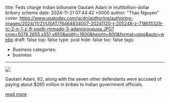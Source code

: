 title: Feds charge Indian billionaire Gautam Adani in multibillion-dollar bribery scheme
date: 2024-11-21 07:44:42 +0000
author: "Thao Nguyen"
cover: https://www.usatoday.com/gcdn/authoring/authoring-images/2024/11/21/USAT/76464834007-20241120-t-205248-z-718615329-rc-2-n-1-z-9-xpolb-rtrmadp-3-adanigroupusa.JPG?crop=5076,2855,x551,y655&width=1600&height=800&format=pjpg&auto=webp
draft: false
top: false
type: post
hide: false
toc: false
tags:
  - Business
categories:
  - business
---

![](https://www.usatoday.com/gcdn/authoring/authoring-images/2024/11/21/USAT/76464834007-20241120-t-205248-z-718615329-rc-2-n-1-z-9-xpolb-rtrmadp-3-adanigroupusa.JPG?crop=5076,2855,x551,y655&width=1600&height=800&format=pjpg&auto=webp)

Gautam Adani, 62, along with the seven other defendants were accused of paying about $265 million in bribes to Indian government officials.

[read more](https://www.usatoday.com/story/news/nation/2024/11/21/gautam-adani-indicted-bribery-scheme/76464967007/)
